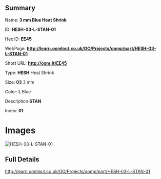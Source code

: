

## Summary
 
Name: __3 mm Blue Heat Shrink__

ID: __HESH-03-L-STAN-01__

Hex ID: __EE45__

WebPage: __http://learn.oomlout.co.uk/OO/Projects/oomp/part/HESH-03-L-STAN-01__

Short URL: __http://oom.lt/EE45__


Type: __HESH__ Heat Shrink 

Size: __03__ 3 mm 

Color: __L__ Blue 

Description __STAN__  

Index: __01__


 # Images
![HESH-03-L-STAN-01](http://oomlout.com/oomp-gen/parts/HESH-03-L-STAN-01/HESH-03-L-STAN-01_420.jpg)



 ## Full Details

 http://learn.oomlout.co.uk/OO/Projects/oomp/part/HESH-03-L-STAN-01














